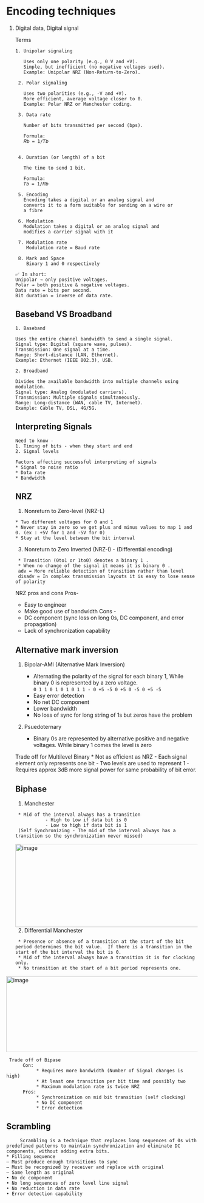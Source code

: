 # Encoding techniques

1. Digital data, Digital signal

     Terms
   ```
   1. Unipolar signaling

      Uses only one polarity (e.g., 0 V and +V).
      Simple, but inefficient (no negative voltages used).
      Example: Unipolar NRZ (Non-Return-to-Zero).
    
    2. Polar signaling
    
      Uses two polarities (e.g., -V and +V).
      More efficient, average voltage closer to 0.
      Example: Polar NRZ or Manchester coding.
    
    3. Data rate
    
      Number of bits transmitted per second (bps).
      
      Formula:
      𝑅𝑏 = 1/𝑇𝑏
    	
    
    4. Duration (or length) of a bit
    
      The time to send 1 bit.
      
      Formula:
      𝑇𝑏 = 1/𝑅𝑏
   
    5. Encoding
      Encoding takes a digital or an analog signal and
      converts it to a form suitable for sending on a wire or
      a fibre

    6. Modulation
      Modulation takes a digital or an analog signal and
      modifies a carrier signal with it

    7. Modulation rate
       Modulation rate = Baud rate
   
    8. Mark and Space
       Binary 1 and 0 respectively  
   ```

     ```
     ✅ In short:
     Unipolar → only positive voltages.
     Polar → both positive & negative voltages.
     Data rate = bits per second.
     Bit duration = inverse of data rate.
     ```
     
     ## Baseband VS Broadband
     ```
     1. Baseband
     
     Uses the entire channel bandwidth to send a single signal.
     Signal type: Digital (square wave, pulses).
     Transmission: One signal at a time.
     Range: Short-distance (LAN, Ethernet).
     Example: Ethernet (IEEE 802.3), USB.
     
     2. Broadband
     
     Divides the available bandwidth into multiple channels using modulation.
     Signal type: Analog (modulated carriers).
     Transmission: Multiple signals simultaneously.
     Range: Long-distance (WAN, cable TV, Internet).
     Example: Cable TV, DSL, 4G/5G.
     ```
     
     ## Interpreting Signals
     ```
     Need to know - 
     1. Timing of bits - when they start and end
     2. Signal levels
     
     Factors affecting successful interpreting of signals
     * Signal to noise ratio
     * Data rate
     * Bandwidth
     ```
     ## NRZ

     1. Nonreturn to Zero-level (NRZ-L)

   ```
   * Two different voltages for 0 and 1
   * Never stay in zero so we get plus and minus values to map 1 and 0. (ex : +5V for 1 and -5V for 0)
   * Stay at the level between the bit interval
   ```  
     3.  Nonreturn to Zero Inverted (NRZ-I) - (Differential encoding)

        * Transition (0to1 or 1to0) denotes a binary 1 .
        * When no change of the signal it means it is binary 0 .
        adv = More reliable detection of transition rather than level
        disadv = In complex transmission layouts it is easy to lose sense of polarity
   
   NRZ pros and cons
   Pros-
    * Easy to engineer
    * Make good use of bandwidth
   Cons -
    * DC component (sync loss on long 0s, DC component, and error propagation)
    * Lack of synchronization capability

     ## Alternative mark inversion
          
     1. Bipolar-AMI (Alternative Mark Inversion)

        * Alternating the polarity of the signal for each binary 1, While binary 0 is represented by a zero voltage.  
        ``` 0 1 1 0 1 0 1 0 1 1 - 0 +5 -5 0 +5 0 -5 0 +5 -5 ```
        * Easy error detection
        * No net DC component
        * Lower bandwidth
        * No loss of sync for long string of 1s but zeros have the problem
         
     2.  Psuedoternary

         * Binary 0s are represented by alternative positive and negative voltages. While binary 1 comes the level is zero


     Trade off for Multilevel Binary
        * Not as efficient as NRZ
             - Each signal element only represents one bit
             - Two levels are used to represent 1
             - Requires approx 3dB more signal power for same probability of bit error.
   
     ## Biphase
   
      1. Manchester  

        * Mid of the interval always has a transition  
                  - High to Low if data bit is 0  
                  - Low to high if data bit is 1
        (Self Synchronizing - The mid of the interval always has a transition so the synchronization never missed)
   
   <img width="687" height="219" alt="image" src="https://github.com/user-attachments/assets/9e737dde-1201-4f41-bbd3-14d69e9e6aac" />
      
      2. Differential Manchester

        * Presence or absence of a transition at the start of the bit period determines the bit value.  If there is a transition in the start of the bit interval the bit is 0.
        * Mid of the interval always have a transition it is for clocking only.
        * No transition at the start of a bit period represents one.
<img width="615" height="200" alt="image" src="https://github.com/user-attachments/assets/ee474640-45f2-422d-b1ee-d97b3b948f16" />
     
     Trade off of Bipase
          Con:
               * Requires more bandwidth (Number of Signal changes is high)
               * At least one transition per bit time and possibly two
               * Maximum modulation rate is twice NRZ
          Pros:
               * Synchronization on mid bit transition (self clocking)
               * No DC component
               * Error detection  


   ## Scrambling  
``` 
     Scrambling is a technique that replaces long sequences of 0s with predefined patterns to maintain synchronization and eliminate DC components, without adding extra bits.
* Filling sequence
— Must produce enough transitions to sync
— Must be recognized by receiver and replace with original
— Same length as original
• No dc component
• No long sequences of zero level line signal
• No reduction in data rate
• Error detection capability

```
